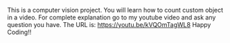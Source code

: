 This is a computer vision project. You will learn how to count custom object in a video. For complete explanation go to my youtube video and ask any question you have. The URL is: https://youtu.be/kVQOmTagWL8
Happy Coding!!

